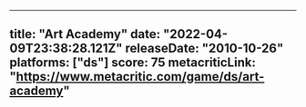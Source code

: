 
---
title: "Art Academy"
date: "2022-04-09T23:38:28.121Z"
releaseDate: "2010-10-26"
platforms: ["ds"]
score: 75
metacriticLink: "https://www.metacritic.com/game/ds/art-academy"
---
